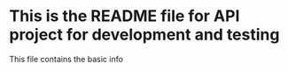 # This is the README file for API project for development and testing

This file contains the basic info
